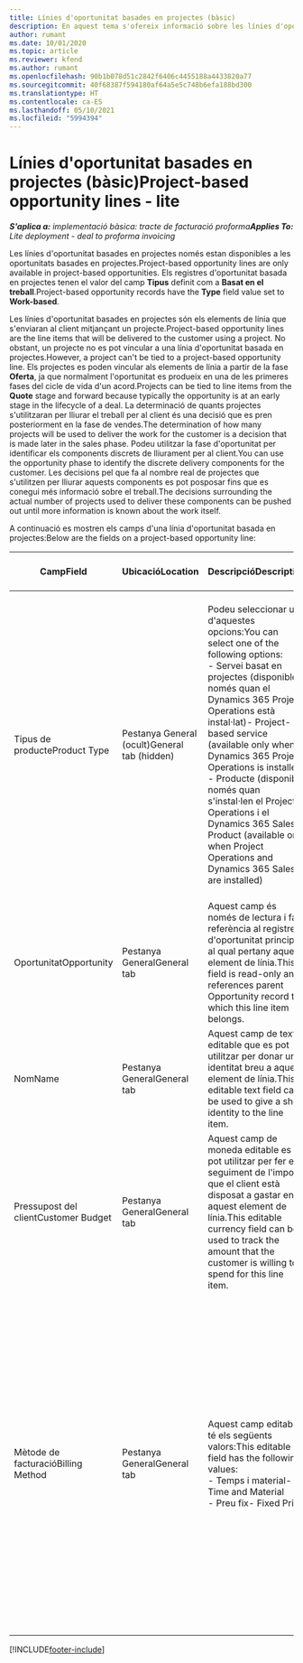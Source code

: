 ```yaml
---
title: Línies d'oportunitat basades en projectes (bàsic)
description: En aquest tema s'ofereix informació sobre les línies d'oportunitat basades en projectes. (Pro)
author: rumant
ms.date: 10/01/2020
ms.topic: article
ms.reviewer: kfend
ms.author: rumant
ms.openlocfilehash: 90b1b078d51c2842f6406c4455188a4433820a77
ms.sourcegitcommit: 40f68387f594180af64a5e5c748b6efa188bd300
ms.translationtype: HT
ms.contentlocale: ca-ES
ms.lasthandoff: 05/10/2021
ms.locfileid: "5994394"
---
```

# <a name="project-based-opportunity-lines---lite"></a><span data-ttu-id="4d272-104">Línies d'oportunitat basades en projectes (bàsic)</span><span class="sxs-lookup"><span data-stu-id="4d272-104">Project-based opportunity lines - lite</span></span>

<span data-ttu-id="4d272-105">_**S'aplica a:** implementació bàsica: tracte de facturació proforma_</span><span class="sxs-lookup"><span data-stu-id="4d272-105">_**Applies To:** Lite deployment - deal to proforma invoicing_</span></span>

<span data-ttu-id="4d272-106">Les línies d'oportunitat basades en projectes només estan disponibles a les oportunitats basades en projectes.</span><span class="sxs-lookup"><span data-stu-id="4d272-106">Project-based opportunity lines are only available in project-based opportunities.</span></span> <span data-ttu-id="4d272-107">Els registres d'oportunitat basada en projectes tenen el valor del camp **Tipus** definit com a **Basat en el treball**.</span><span class="sxs-lookup"><span data-stu-id="4d272-107">Project-based opportunity records have the **Type** field value set to **Work-based**.</span></span>

<span data-ttu-id="4d272-108">Les línies d'oportunitat basades en projectes són els elements de línia que s'enviaran al client mitjançant un projecte.</span><span class="sxs-lookup"><span data-stu-id="4d272-108">Project-based opportunity lines are the line items that will be delivered to the customer using a project.</span></span> <span data-ttu-id="4d272-109">No obstant, un projecte no es pot vincular a una línia d'oportunitat basada en projectes.</span><span class="sxs-lookup"><span data-stu-id="4d272-109">However, a project can't be tied to a project-based opportunity line.</span></span> <span data-ttu-id="4d272-110">Els projectes es poden vincular als elements de línia a partir de la fase **Oferta**, ja que normalment l'oportunitat es produeix en una de les primeres fases del cicle de vida d'un acord.</span><span class="sxs-lookup"><span data-stu-id="4d272-110">Projects can be tied to line items from the **Quote** stage and forward because typically the opportunity is at an early stage in the lifecycle of a deal.</span></span> <span data-ttu-id="4d272-111">La determinació de quants projectes s'utilitzaran per lliurar el treball per al client és una decisió que es pren posteriorment en la fase de vendes.</span><span class="sxs-lookup"><span data-stu-id="4d272-111">The determination of how many projects will be used to deliver the work for the customer is a decision that is made later in the sales phase.</span></span> <span data-ttu-id="4d272-112">Podeu utilitzar la fase d'oportunitat per identificar els components discrets de lliurament per al client.</span><span class="sxs-lookup"><span data-stu-id="4d272-112">You can use the opportunity phase to identify the discrete delivery components for the customer.</span></span> <span data-ttu-id="4d272-113">Les decisions pel que fa al nombre real de projectes que s'utilitzen per lliurar aquests components es pot posposar fins que es conegui més informació sobre el treball.</span><span class="sxs-lookup"><span data-stu-id="4d272-113">The decisions surrounding the actual number of projects used to deliver these components can be pushed out until more information is known about the work itself.</span></span>

<span data-ttu-id="4d272-114">A continuació es mostren els camps d'una línia d'oportunitat basada en projectes:</span><span class="sxs-lookup"><span data-stu-id="4d272-114">Below are the fields on a project-based opportunity line:</span></span>

| <span data-ttu-id="4d272-115">**Camp**</span><span class="sxs-lookup"><span data-stu-id="4d272-115">**Field**</span></span> | <span data-ttu-id="4d272-116">**Ubicació**</span><span class="sxs-lookup"><span data-stu-id="4d272-116">**Location**</span></span> | <span data-ttu-id="4d272-117">**Descripció**</span><span class="sxs-lookup"><span data-stu-id="4d272-117">**Description**</span></span> | <span data-ttu-id="4d272-118">**Impacte descendent**</span><span class="sxs-lookup"><span data-stu-id="4d272-118">**Downstream impact**</span></span> |
| --- | --- | --- | --- |
| <span data-ttu-id="4d272-119">Tipus de producte</span><span class="sxs-lookup"><span data-stu-id="4d272-119">Product Type</span></span> | <span data-ttu-id="4d272-120">Pestanya General (ocult)</span><span class="sxs-lookup"><span data-stu-id="4d272-120">General tab (hidden)</span></span> | <span data-ttu-id="4d272-121">Podeu seleccionar una d'aquestes opcions:</span><span class="sxs-lookup"><span data-stu-id="4d272-121">You can select one of the following options:</span></span></br><span data-ttu-id="4d272-122">- Servei basat en projectes (disponible només quan el Dynamics 365 Project Operations està instal·lat)</span><span class="sxs-lookup"><span data-stu-id="4d272-122">- Project-based service (available only when Dynamics 365 Project Operations is installed)</span></span></br><span data-ttu-id="4d272-123">- Producte (disponible només quan s'instal·len el Project Operations i el Dynamics 365 Sales)</span><span class="sxs-lookup"><span data-stu-id="4d272-123">- Product (available only when Project Operations and Dynamics 365 Sales are installed)</span></span> | <span data-ttu-id="4d272-124">El valor d'aquest camp es defineix com a **Servei basat en projectes** quan creeu una línia d'oportunitat basada en projectes des de la quadrícula de línies basades en projectes de l'oportunitat.</span><span class="sxs-lookup"><span data-stu-id="4d272-124">The value of this field is set to **Project-based service** when you create a project-based opportunity line from the project-based lines grid on the Opportunity.</span></span> <br> <span data-ttu-id="4d272-125">Si canvieu o anul·leu aquest valor, la funcionalitat del projecte no s'habilitarà als elements de línia basats en el projecte.</span><span class="sxs-lookup"><span data-stu-id="4d272-125">If you change or override this value, the project functionality won't be enabled on your project-based line items.</span></span> |
| <span data-ttu-id="4d272-126">Oportunitat</span><span class="sxs-lookup"><span data-stu-id="4d272-126">Opportunity</span></span> | <span data-ttu-id="4d272-127">Pestanya General</span><span class="sxs-lookup"><span data-stu-id="4d272-127">General tab</span></span> | <span data-ttu-id="4d272-128">Aquest camp és només de lectura i fa referència al registre d'oportunitat principal al qual pertany aquest element de línia.</span><span class="sxs-lookup"><span data-stu-id="4d272-128">This field is read-only and references parent Opportunity record to which this line item belongs.</span></span> | <span data-ttu-id="4d272-129">No hi ha cap impacte descendent d'aquest camp.</span><span class="sxs-lookup"><span data-stu-id="4d272-129">There is no downstream impact from this field.</span></span> |
| <span data-ttu-id="4d272-130">Nom</span><span class="sxs-lookup"><span data-stu-id="4d272-130">Name</span></span> | <span data-ttu-id="4d272-131">Pestanya General</span><span class="sxs-lookup"><span data-stu-id="4d272-131">General tab</span></span> | <span data-ttu-id="4d272-132">Aquest camp de text editable que es pot utilitzar per donar una identitat breu a aquest element de línia.</span><span class="sxs-lookup"><span data-stu-id="4d272-132">This editable text field can be used to give a short identity to the line item.</span></span> | <span data-ttu-id="4d272-133">Aquest valor s'aprofita a la línia d'oferta quan creeu una oferta a partir d'aquesta oportunitat.</span><span class="sxs-lookup"><span data-stu-id="4d272-133">This value is carried over to the quote line when you create a quote from this opportunity.</span></span> |
| <span data-ttu-id="4d272-134">Pressupost del client</span><span class="sxs-lookup"><span data-stu-id="4d272-134">Customer Budget</span></span> | <span data-ttu-id="4d272-135">Pestanya General</span><span class="sxs-lookup"><span data-stu-id="4d272-135">General tab</span></span> | <span data-ttu-id="4d272-136">Aquest camp de moneda editable es pot utilitzar per fer el seguiment de l'import que el client està disposat a gastar en aquest element de línia.</span><span class="sxs-lookup"><span data-stu-id="4d272-136">This editable currency field can be used to track the amount that the customer is willing to spend for this line item.</span></span> | <span data-ttu-id="4d272-137">Aquest valor s'aprofita al camp corresponent a la línia d'oferta quan creeu una oferta a partir d'aquesta oportunitat.</span><span class="sxs-lookup"><span data-stu-id="4d272-137">This value is carried over to the corresponding field on the quote line when you create a quote from this opportunity.</span></span> |
| <span data-ttu-id="4d272-138">Mètode de facturació</span><span class="sxs-lookup"><span data-stu-id="4d272-138">Billing Method</span></span> | <span data-ttu-id="4d272-139">Pestanya General</span><span class="sxs-lookup"><span data-stu-id="4d272-139">General tab</span></span> | <span data-ttu-id="4d272-140">Aquest camp editable té els següents valors:</span><span class="sxs-lookup"><span data-stu-id="4d272-140">This editable field has the following values:</span></span></br><span data-ttu-id="4d272-141">- Temps i material</span><span class="sxs-lookup"><span data-stu-id="4d272-141">- Time and Material</span></span></br><span data-ttu-id="4d272-142">- Preu fix</span><span class="sxs-lookup"><span data-stu-id="4d272-142">- Fixed Price</span></span> | <span data-ttu-id="4d272-143">Aquest valor s'aprofita al camp corresponent a la línia d'oferta quan creeu una oferta a partir d'aquesta oportunitat.</span><span class="sxs-lookup"><span data-stu-id="4d272-143">This value is carried over to the corresponding field on the quote line when you create a quote from this opportunity.</span></span> <span data-ttu-id="4d272-144">Després de crear la línia d'oferta, el camp està bloquejat i no es pot canviar.</span><span class="sxs-lookup"><span data-stu-id="4d272-144">After the quote line is created, the field is locked and can't be changed.</span></span> <span data-ttu-id="4d272-145">Assigneu aquest valor de camp de la manera més exacta possible.</span><span class="sxs-lookup"><span data-stu-id="4d272-145">Assign this field value as accurately as possible.</span></span> <span data-ttu-id="4d272-146">Si heu de canviar el valor d'aquest camp a la línia d'oferta, suprimiu i torneu a crear la línia d'oferta.</span><span class="sxs-lookup"><span data-stu-id="4d272-146">If you need to change the value of this field on the quote line, delete and re-create the quote line.</span></span> |


[!INCLUDE[footer-include](../../includes/footer-banner.md)]